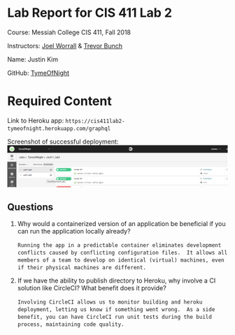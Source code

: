 # Lab Report for CIS 411 Lab 2
Course: Messiah College CIS 411, Fall 2018

Instructors: [Joel Worrall](https://github.com/tangollama) & [Trevor Bunch](https://github.com/trevordbunch)

Name: Justin Kim

GitHub: [TymeOfNight](https://github.com/TymeOfNight)

# Required Content

Link to Heroku app: ```https://cis411lab2-tymeofnight.herokuapp.com/graphql```

Screenshot of successful deployment: ![Deployment on CircleCI](https://github.com/TymeOfNight/cis411_lab2/blob/master/assets/SuccessfulDeployment.png)

## Questions

1. Why would a containerized version of an application be beneficial if you can run the application locally already?

    ```Running the app in a predictable container eliminates development conflicts caused by conflicting configuration files.  It allows all members of a team to develop on identical (virtual) machines, even if their physical machines are different.```

2. If we have the ability to publish directory to Heroku, why involve a CI solution like CircleCI? What benefit does it provide?

    ```Involving CircleCI allows us to monitor building and heroku deployment, letting us know if something went wrong.  As a side benefit, you can have CircleCI run unit tests during the build process, maintaining code quality.```
